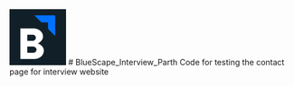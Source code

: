 <img src="images/logo.png" width="100">
# BlueScape_Interview_Parth
Code for testing the contact page for interview website
